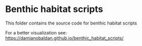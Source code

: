 # Benthic habitat scripts

This folder contains the source code for benthic habitat scripts

For a better visualization see: https://damianobaldan.github.io/benthic_habitat_scripts/